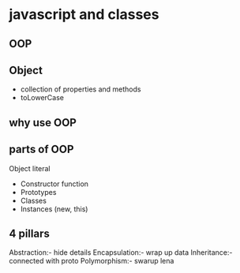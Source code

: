 # javascript and classes

## OOP

## Object

- collection of properties and methods
- toLowerCase

## why use OOP

## parts of OOP

Object literal

- Constructor function
- Prototypes
- Classes
- Instances (new, this)

## 4 pillars

Abstraction:- hide details
Encapsulation:- wrap up data
Inheritance:- connected with proto
Polymorphism:- swarup lena
